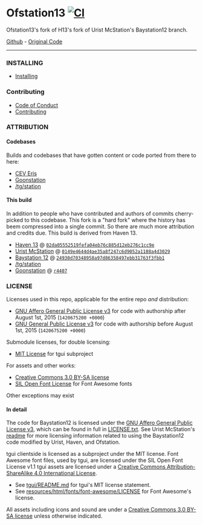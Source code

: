 # Ofstation13 [![CI](https://github.com/Tennessee116/Ofstation13/actions/workflows/ci.yml/badge.svg)](https://github.com/Tennessee116/Ofstation13/actions/workflows/ci.yml)

Ofstation13's fork of H13's fork of Urist McStation's Baystation12 branch.

[Github](https://github.com/Tennessee116/Ofstation13) -  [Original Code](https://github.com/Haven-13/Haven-Urist)

---

### INSTALLING

- [Installing](.github/INSTALLING.md)

### Contributing

- [Code of Conduct](.github/CODE_OF_CONDUCT.md)
- [Contributing](.github/CONTRIBUTING.md)

### ATTRIBUTION

#### Codebases
Builds and codebases that have gotten content or code ported from there to here:

- [CEV Eris](https://github.com/discordia-space/CEV-Eris)
- [Goonstation](https://github.com/goonstation/goonstation)
- [/tg/station](https://github.com/tgstation/tgstation)

#### This build

In addition to people who have contributed and authors of commits cherry-picked to this codebase. This fork is a "hard fork" where the history has beem compressed into a single commit. So there are much more attribution and credits due. This build is derived from Haven 13.

- [Haven 13](https://github.com/Haven-13/Haven-Urist) @ [`02da05552519fefa04eb76c885d12eb276c1cc9e`](https://github.com/Haven-13/Haven-Urist/commit/02da05552519fefa04eb76c885d12eb276c1cc9e)
- [Urist McStation](https://github.com/UristMcStation/UristMcStation) @ [`0149e4644d4ae35a8f247c6d9052a1188a4d3029`](https://github.com/UristMcStation/UristMcStation/commit/0149e4644d4ae35a8f247c6d9052a1188a4d3029)
- [Baystation 12](https://github.com/Baystation12/Baystation12) @ [`24930d70348958a97d86358497ebb31763f3fbb1`](https://github.com/Baystation12/Baystation12/commit/24930d70348958a97d86358497ebb31763f3fbb1)
- [/tg/station](https://github.com/tgstation/tgstation)
- [Goonstation](https://github.com/goonstation) @ [`r4407`](https://github.com/goonstation/goonstation-r4407)

### LICENSE

Licenses used in this repo, applicable for the entire repo *and* distribution:
* [GNU Affero General Public License v3](http://www.gnu.org/licenses/agpl-3.0.html) for code with authorship after August 1st, 2015 (`1420675200 +0000`)
* [GNU General Public License v3](https://www.gnu.org/licenses/gpl-3.0.html) for code with authorship before August 1st, 2015 (`1420675200 +0000`)

Submodule licenses, for double licensing:
* [MIT License](https://tldrlegal.com/l/mit) for tgui subproject

For assets and other works:
* [Creative Commons 3.0 BY-SA license](http://creativecommons.org/licenses/by-sa/3.0/)
* [SIL Open Font License](https://www.tldrlegal.com/l/ofl) for Font Awesome fonts

Other exceptions may exist

#### In detail
The code for Baystation12 is licensed under the [GNU Affero General Public License v3](http://www.gnu.org/licenses/agpl.html), which can be found in full in [LICENSE.txt](https://github.com/Tennessee116/Ofstation13/blob/master/LICENSE). See Urist McStation's [readme](https://github.com/UristMcStation/UristMcStation/blob/master/README.md) for more licensing information related to using the Baystation12 code modified by Urist, Haven, and Ofstation.

tgui clientside is licensed as a subproject under the MIT license.
Font Awesome font files, used by tgui, are licensed under the SIL Open Font License v1.1
tgui assets are licensed under a [Creative Commons Attribution-ShareAlike 4.0 International License](http://creativecommons.org/licenses/by-sa/4.0/).

- See [tgui/README.md](tgui/README.md) for tgui's MIT license statement.
- See [resources/html/fonts/font-awesome/LICENSE](resources/html/fonts/font-awesome/LICENSE) for Font Awesome's license.

All assets including icons and sound are under a [Creative Commons 3.0 BY-SA license](http://creativecommons.org/licenses/by-sa/3.0/) unless otherwise indicated.
